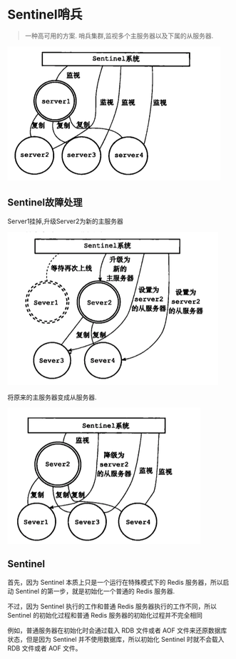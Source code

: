# Sentinel哨兵

> 一种高可用的方案.  哨兵集群,监视多个主服务器以及下属的从服务器.

![image-20190819135915785](assets/Sentinel哨兵/image-20190819135915785.png)



## Sentinel故障处理

Server1挂掉,升级Server2为新的主服务器

![image-20190819140024916](assets/Sentinel哨兵/image-20190819140024916.png)

将原来的主服务器变成从服务器.

![image-20190819140055295](assets/Sentinel哨兵/image-20190819140055295.png)





## Sentinel

首先，因为 Sentinel 本质上只是一个运行在特殊模式下的 Redis 服务器，所以启动 Sentinel  的第一步，就是初始化一个普通的 Redis 服务器.

不过，因为 Sentinel 执行的工作和普通 Redis 服务器执行的工作不同，所以 Sentinel 的初始化过程和普通 Redis 服务器的初始化过程并不完全相同

例如，普通服务器在初始化时会通过载入 RDB 文件或者 AOF 文件来还原数据库状态，但是因为 Sentinel 并不使用数据库，所以初始化 Sentinel 时就不会载入 RDB 文件或者 AOF 文件。





















